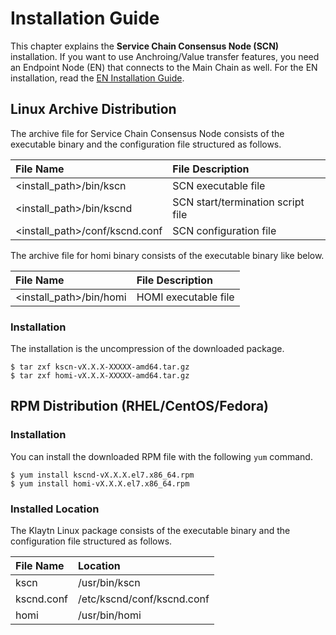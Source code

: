 # Installation Guide <a id="installation-guide"></a>

This chapter explains the **Service Chain Consensus Node \(SCN\)** installation. 
If you want to use Anchroing/Value transfer features,
you need an Endpoint Node \(EN\) that connects to the Main Chain as well. 
For the EN installation, read the [EN Installation Guide](../../../endpoint-node/installation-guide/).

## Linux Archive Distribution <a id="linux-archive-distribution"></a>

The archive file for Service Chain Consensus Node consists of the executable binary and the configuration file structured as follows.

| File Name | File Description |
| :--- | :--- |
| <install_path>/bin/kscn | SCN executable file |
| <install_path>/bin/kscnd | SCN start/termination script file |
| <install_path>/conf/kscnd.conf | SCN configuration file |

The archive file for homi binary consists of the executable binary like below.

| File Name | File Description |
| :--- | :--- |
| <install_path>/bin/homi | HOMI executable file |

### Installation <a id="installation"></a>

The installation is the uncompression of the downloaded package.

```text
$ tar zxf kscn-vX.X.X-XXXXX-amd64.tar.gz
$ tar zxf homi-vX.X.X-XXXXX-amd64.tar.gz
```

## RPM Distribution \(RHEL/CentOS/Fedora\) <a id="rpm-rhel-centos-fedora"></a>

### Installation <a id="installation"></a>

You can install the downloaded RPM file with the following `yum` command.

```text
$ yum install kscnd-vX.X.X.el7.x86_64.rpm
$ yum install homi-vX.X.X.el7.x86_64.rpm
```

### Installed Location <a id="scn-configuration"></a>

The Klaytn Linux package consists of the executable binary and the configuration file structured as follows.

| File Name | Location |
| :--- | :--- |
| kscn | /usr/bin/kscn |
| kscnd.conf | /etc/kscnd/conf/kscnd.conf |
| homi | /usr/bin/homi |


